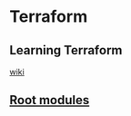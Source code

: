 # Terraform

## Learning Terraform
[wiki](https://github.com/heathen1878/Terraform/wiki)

## [Root modules](https://github.com/heathen1878/Terraform/tree/main/root_modules/readme.md)

